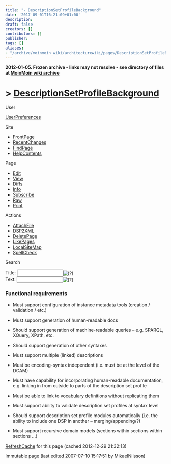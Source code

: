 ```yaml
---
title: "- DescriptionSetProfileBackground"
date: '2017-09-01T16:21:09+01:00'
description: 
draft: false
creators: []
contributors: []
publisher: 
tags: []
aliases:
- "/archive/moinmoin_wiki/architecturewiki/pages/DescriptionSetProfileBackground.html"
---
```


**2012-01-05. Frozen archive - links may not resolve - see directory of files at [MoinMoin wiki archive](/moinmoin-wiki-archive/)**

# > [DescriptionSetProfileBackground](http://dublincore.org/architecturewiki/DescriptionSetProfileBackground?action=fullsearch&value=DescriptionSetProfileBackground&literal=1&case=1&context=40 "Click here to do a full-text search for this title")

User

 [UserPreferences](http://dublincore.org/architecturewiki/UserPreferences)
  

Site

- [FrontPage](http://dublincore.org/architecturewiki/FrontPage)
- [RecentChanges](http://dublincore.org/architecturewiki/RecentChanges)
- [FindPage](http://dublincore.org/architecturewiki/FindPage)
- [HelpContents](http://dublincore.org/architecturewiki/HelpContents)

Page

- [Edit](http://dublincore.org/architecturewiki/DescriptionSetProfileBackground?action=edit "Edit")
- [View](http://dublincore.org/architecturewiki/DescriptionSetProfileBackground "View")
- [Diffs](http://dublincore.org/architecturewiki/DescriptionSetProfileBackground?action=diff "Diffs")
- [Info](http://dublincore.org/architecturewiki/DescriptionSetProfileBackground?action=info "Info")
- [Subscribe](http://dublincore.org/architecturewiki/DescriptionSetProfileBackground?action=subscribe "Subscribe")
- [Raw](http://dublincore.org/architecturewiki/DescriptionSetProfileBackground?action=raw "Raw")
- [Print](http://dublincore.org/architecturewiki/DescriptionSetProfileBackground?action=print "Print")

Actions

- [AttachFile](http://dublincore.org/architecturewiki/DescriptionSetProfileBackground?action=AttachFile)
- [DSP2XML](http://dublincore.org/architecturewiki/DescriptionSetProfileBackground?action=DSP2XML)
- [DeletePage](http://dublincore.org/architecturewiki/DescriptionSetProfileBackground?action=DeletePage)
- [LikePages](http://dublincore.org/architecturewiki/DescriptionSetProfileBackground?action=LikePages)
- [LocalSiteMap](http://dublincore.org/architecturewiki/DescriptionSetProfileBackground?action=LocalSiteMap)
- [SpellCheck](http://dublincore.org/architecturewiki/DescriptionSetProfileBackground?action=SpellCheck)

Search

<form method="POST" action="/architecturewiki/DescriptionSetProfileBackground">
<p>
<input name="action" value="inlinesearch" type="hidden">
<input name="context" value="40" type="hidden">
Title: <input name="text_title" size="15" maxlength="50" type="text"><input src="DescriptionSetProfileBackground_files/moin-search.png" name="button_title" alt="[?]" type="image"><br>Text: <input name="text_full" size="15" maxlength="50" type="text"><input src="DescriptionSetProfileBackground_files/moin-search.png" name="button_full" alt="[?]" type="image">
</p>
</form>

### Functional requirements

- Must support configuration of instance metadata tools (creation / validation / etc.)

- Must support generation of human-readable docs

- Should support generation of machine-readable queries – e.g. SPARQL, XQuery, XPath, etc.

- Should support generation of other syntaxes

- Must support multiple (linked) descriptions

- Must be encoding-syntax independent (i.e. must be at the level of the DCAM)

- Must have capability for incorporating human-readable documentation, e.g. linking in from outside to parts of the description set profile

- Must be able to link to vocabulary definitions without replicating them

- Must support ability to validate description set profiles at syntax level

- Should support description set profile modules automatically (i.e. the ability to include one DSP in another – merging/appending/?)

- Must support recursive domain models (sections within sections within sections ...)

 [RefreshCache](http://dublincore.org/architecturewiki/DescriptionSetProfileBackground?action=refresh&arena=Page.py&key=DescriptionSetProfileBackground.text_html) for this page (cached 2012-12-29 21:32:13)  

Immutable page (last edited 2007-07-10 15:17:51 by MikaelNilsson)

